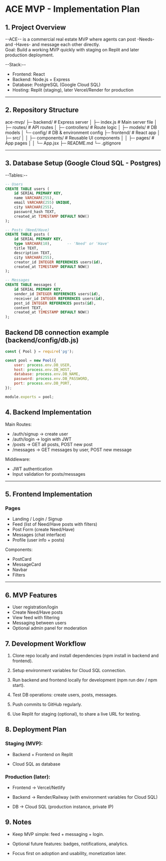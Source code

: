 # ACE MVP - Implementation Plan

## 1. Project Overview

--ACE-- is a commercial real estate MVP where agents can post -Needs- and -Haves- and message each other directly.  
Goal: Build a working MVP quickly with staging on Replit and later production deployment.

--Stack:--

- Frontend: React
- Backend: Node.js + Express
- Database: PostgreSQL (Google Cloud SQL)
- Hosting: Replit (staging), later Vercel/Render for production

---

## 2. Repository Structure

ace-mvp/
├─ backend/ # Express server
│ ├─ index.js # Main server file
│ ├─ routes/ # API routes
│ ├─ controllers/ # Route logic
│ ├─ models/ # DB models
│ └─ config/ # DB & environment config
├─ frontend/ # React app
│ ├─ src/
│ │ ├─ components/ # Reusable UI components
│ │ ├─ pages/ # App pages
│ │ └─ App.jsx
├─ README.md
└─ .gitignore

---

## 3. Database Setup (Google Cloud SQL - Postgres)

--Tables:--

```sql
-- Users
CREATE TABLE users (
    id SERIAL PRIMARY KEY,
    name VARCHAR(255),
    email VARCHAR(255) UNIQUE,
    city VARCHAR(255),
    password_hash TEXT,
    created_at TIMESTAMP DEFAULT NOW()
);

-- Posts (Need/Have)
CREATE TABLE posts (
    id SERIAL PRIMARY KEY,
    type VARCHAR(10),       -- 'Need' or 'Have'
    title TEXT,
    description TEXT,
    city VARCHAR(255),
    creator_id INTEGER REFERENCES users(id),
    created_at TIMESTAMP DEFAULT NOW()
);

-- Messages
CREATE TABLE messages (
    id SERIAL PRIMARY KEY,
    sender_id INTEGER REFERENCES users(id),
    receiver_id INTEGER REFERENCES users(id),
    post_id INTEGER REFERENCES posts(id),
    content TEXT,
    created_at TIMESTAMP DEFAULT NOW()
);
```

## Backend DB connection example (backend/config/db.js)

``` js
const { Pool } = require('pg');

const pool = new Pool({
    user: process.env.DB_USER,
    host: process.env.DB_HOST,
    database: process.env.DB_NAME,
    password: process.env.DB_PASSWORD,
    port: process.env.DB_PORT,
});

module.exports = pool;
```

## 4. Backend Implementation

Main Routes:

- /auth/signup → create user
- /auth/login → login with JWT
- /posts → GET all posts, POST new post
- /messages → GET messages by user, POST new message

Middleware:

- JWT authentication
- Input validation for posts/messages

---

## 5. Frontend Implementation

### Pages

- Landing / Login / Signup
- Feed (list of Need/Have posts with filters)
- Post Form (create Need/Have)
- Messages (chat interface)
- Profile (user info + posts)

Components:

- PostCard
- MessageCard
- Navbar
- Filters

---

## 6. MVP Features

- User registration/login
- Create Need/Have posts
- View feed with filtering
- Messaging between users
- Optional admin panel for moderation

## 7. Development Workflow

1. Clone repo locally and install dependencies (npm install in backend and frontend).

2. Setup environment variables for Cloud SQL connection.

3. Run backend and frontend locally for development (npm run dev / npm start).

4. Test DB operations: create users, posts, messages.

5. Push commits to GitHub regularly.

6. Use Replit for staging (optional), to share a live URL for testing.

## 8. Deployment Plan

### Staging (MVP):

- Backend + Frontend on Replit

- Cloud SQL as database

### Production (later):

- Frontend → Vercel/Netlify

- Backend → Render/Railway (with environment variables for Cloud SQL)

- DB → Cloud SQL (production instance, private IP)

## 9. Notes

- Keep MVP simple: feed + messaging + login.

- Optional future features: badges, notifications, analytics.

- Focus first on adoption and usability, monetization later.